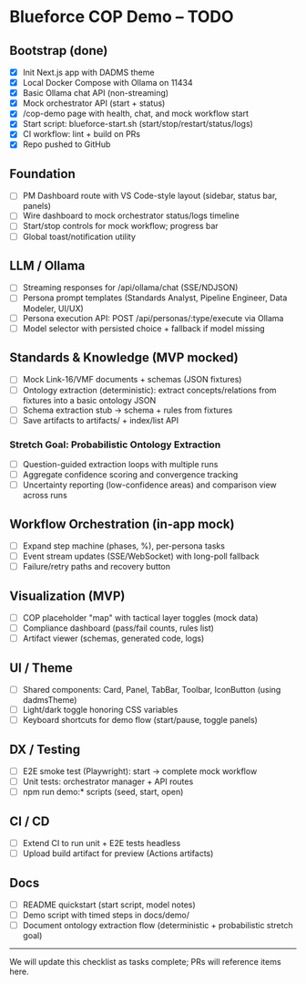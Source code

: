 # Blueforce COP Demo – TODO

## Bootstrap (done)
- [x] Init Next.js app with DADMS theme
- [x] Local Docker Compose with Ollama on 11434
- [x] Basic Ollama chat API (non-streaming)
- [x] Mock orchestrator API (start + status)
- [x] /cop-demo page with health, chat, and mock workflow start
- [x] Start script: blueforce-start.sh (start/stop/restart/status/logs)
- [x] CI workflow: lint + build on PRs
- [x] Repo pushed to GitHub

## Foundation
- [ ] PM Dashboard route with VS Code-style layout (sidebar, status bar, panels)
- [ ] Wire dashboard to mock orchestrator status/logs timeline
- [ ] Start/stop controls for mock workflow; progress bar
- [ ] Global toast/notification utility

## LLM / Ollama
- [ ] Streaming responses for /api/ollama/chat (SSE/NDJSON)
- [ ] Persona prompt templates (Standards Analyst, Pipeline Engineer, Data Modeler, UI/UX)
- [ ] Persona execution API: POST /api/personas/:type/execute via Ollama
- [ ] Model selector with persisted choice + fallback if model missing

## Standards & Knowledge (MVP mocked)
- [ ] Mock Link-16/VMF documents + schemas (JSON fixtures)
- [ ] Ontology extraction (deterministic): extract concepts/relations from fixtures into a basic ontology JSON
- [ ] Schema extraction stub → schema + rules from fixtures
- [ ] Save artifacts to artifacts/ + index/list API

### Stretch Goal: Probabilistic Ontology Extraction
- [ ] Question-guided extraction loops with multiple runs
- [ ] Aggregate confidence scoring and convergence tracking
- [ ] Uncertainty reporting (low-confidence areas) and comparison view across runs

## Workflow Orchestration (in-app mock)
- [ ] Expand step machine (phases, %), per-persona tasks
- [ ] Event stream updates (SSE/WebSocket) with long-poll fallback
- [ ] Failure/retry paths and recovery button

## Visualization (MVP)
- [ ] COP placeholder "map" with tactical layer toggles (mock data)
- [ ] Compliance dashboard (pass/fail counts, rules list)
- [ ] Artifact viewer (schemas, generated code, logs)

## UI / Theme
- [ ] Shared components: Card, Panel, TabBar, Toolbar, IconButton (using dadmsTheme)
- [ ] Light/dark toggle honoring CSS variables
- [ ] Keyboard shortcuts for demo flow (start/pause, toggle panels)

## DX / Testing
- [ ] E2E smoke test (Playwright): start → complete mock workflow
- [ ] Unit tests: orchestrator manager + API routes
- [ ] npm run demo:* scripts (seed, start, open)

## CI / CD
- [ ] Extend CI to run unit + E2E tests headless
- [ ] Upload build artifact for preview (Actions artifacts)

## Docs
- [ ] README quickstart (start script, model notes)
- [ ] Demo script with timed steps in docs/demo/
 - [ ] Document ontology extraction flow (deterministic + probabilistic stretch goal)

---

We will update this checklist as tasks complete; PRs will reference items here.

